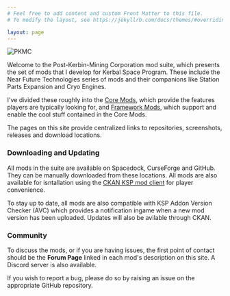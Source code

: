 ```yaml
---
# Feel free to add content and custom Front Matter to this file.
# To modify the layout, see https://jekyllrb.com/docs/themes/#overriding-theme-defaults

layout: page
---
```


![PKMC](https://raw.githubusercontent.com/post-kerbin-mining-corporation/post-kerbin-mining-corporation.github.io/master/images/logo-pkmc.png)

Welcome to the Post-Kerbin-Mining Corporation mod suite, which presents the set of mods that I develop for Kerbal Space Program. These include the Near Future Technologies series of mods and their companions like Station Parts Expansion and Cryo Engines. 

I've divided these roughly into the [Core Mods](https://post-kerbin-mining-corporation.github.io/mods), which provide the features players are typically looking for, and [Framework Mods](https://post-kerbin-mining-corporation.github.io/frameworks), which support and enable the cool stuff contained in the Core Mods. 

The pages on this site provide centralized links to repositories, screenshots, releases and download locations.

### Downloading and Updating

All mods in the suite are available on Spacedock, CurseForge and GitHub. They can be manually downloaded from these locations. All mods are also available for isntallation using the [CKAN KSP mod client](https://forum.kerbalspaceprogram.com/index.php?/topic/90246-the-comprehensive-kerbal-archive-network-ckan-package-manager-v1180-19-june-2016/) for player convenience. 

To stay up to date, all mods are also compatible with KSP Addon Version Checker (AVC) which provides a notification ingame when a new mod version has been uploaded. Updates will also be avilable through CKAN. 

### Community

To discuss the mods, or if you are having issues, the first point of contact should be the **Forum Page** linked in each mod's description on this site. A Discord server is also available. 


If you wish to report a bug, please do so by raising an issue on the appropriate GitHub repository. 